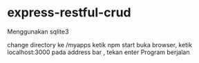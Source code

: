 # express-restful-crud

Menggunakan sqlite3

change directory ke /myapps
ketik npm start
buka browser, ketik localhost:3000 pada address bar , tekan enter
Program berjalan

